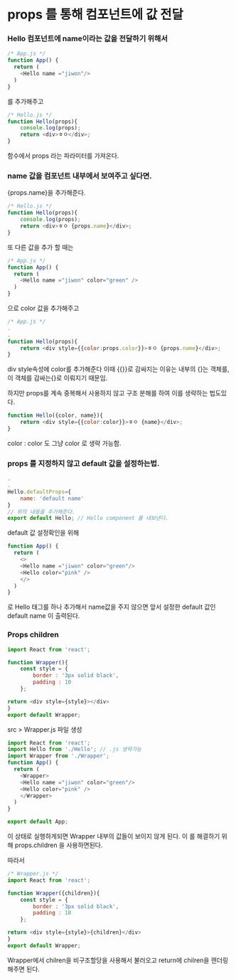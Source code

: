 # props 를 통해 컴포넌트에 값 전달 


### Hello 컴포넌트에 name이라는 값을 전달하기 위해서 

```js
/* App.js */
function App() {
  return (
    <Hello name ="jiwon"/>
  )
}
```
를 추가해주고

```js
/* Hello.js */
function Hello(props){
    console.log(props); 
    return <div>ㅎㅇ</div>;
}
```
함수에서 props 라는 파라미터를 가져온다.

### name 값을 컴포넌트 내부에서 보여주고 싶다면.

{props.name}을 추가해준다.
```js
/* Hello.js */
function Hello(props){
    console.log(props); 
    return <div>ㅎㅇ {props.name}</div>;
}
```
또 다른 값을 추가 할 때는

```js
/* App.js */
function App() {
  return (
    <Hello name ="jiwon" color="green" />
  )
}
```
으로 color 값을 추가해주고
```js
/* App.js */
.
.
function Hello(props){
    return <div style={{color:props.color}}>ㅎㅇ {props.name}</div>;
}

```
div style속성에 color를 추가해준다 이때 {{}}로 감싸지는 이유는 내부의 {}는 객체를, 이 객체를 감싸는{}로 이뤄지기 때문임.

하지만 props를 계속 중복해서 사용하지 않고 구조 분해를 하여 이를 생략하는 법도있다.

```js
function Hello({color, name}){
    return <div style={{color:color}}>ㅎㅇ {name}</div>;
}

```
color : color 도
그냥 color 로 생략 가능함.

### props 를 지정하지 않고 default 값을 설정하는법.

```js
.
.
Hello.defaultProps={
    name: 'default name'
}
// 위의 내용을 추가해준다.
export default Hello; // Hello component 를 내보낸다.

```
default 값 설정확인을 위해

```js
function App() {
  return (
    <>
    <Hello name ="jiwon" color="green"/>
    <Hello color="pink" />
    </>
  )
}
```
로 Hello 태그를 하나 추가해서 name값을 주지 않으면
앞서 설정한 default 값인 default name 이 출력된다.

### Props children

```js
import React from 'react';

function Wrapper(){
    const style = {
        border : '3px solid black',
        padding : 10
    };

return <div style={style}></div>
}
export default Wrapper;
```
src > Wrapper.js 파일 생성

```js
import React from 'react';
import Hello from './Hello'; // .js 생략가능
import Wrapper from './Wrapper';
function App() {
  return (
    <Wrapper>
    <Hello name ="jiwon" color="green"/>
    <Hello color="pink" />
    </Wrapper>
  )
}

export default App;
```

이 상태로 실행하게되면 
Wrapper 내부의 값들이 보이지 않게 된다.
이 를 해결하기 위해 props.children 을 사용하면된다.

따라서
```js
/* Wrapper.js */
import React from 'react';

function Wrapper({children}){
    const style = {
        border : '3px solid black',
        padding : 10
    };

return <div style={style}>{children}</div>
}
export default Wrapper;
```

Wrapper에서 chilren을 비구조할당을 사용해서 불러오고 return에 chilren을 렌더링 해주면 된다.

